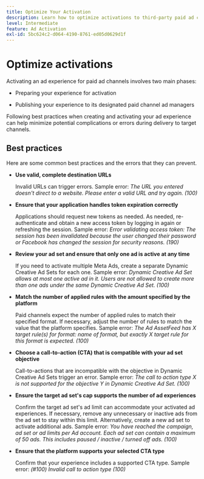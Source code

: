 ```yaml
---
title: Optimize Your Activation
description: Learn how to optimize activations to third-party paid ad channels.
level: Intermediate
feature: Ad Activation
exl-id: 5bc624c2-d064-4190-8761-ed05d0629d1f
---
```

# Optimize activations

Activating an ad experience for paid ad channels involves two main phases:

* Preparing your experience for activation

* Publishing your experience to its designated paid channel ad managers

Following best practices when creating and activating your ad experience can help minimize potential complications or errors during delivery to target channels.

## Best practices

Here are some common best practices and the errors that they can prevent.

* **Use valid, complete destination URLs**

   Invalid URLs can trigger errors. Sample error: _The URL you entered doesn't direct to a website. Please enter a valid URL and try again. (100)_

* **Ensure that your application handles token expiration correctly**

   Applications should request new tokens as needed. As needed, re-authenticate and obtain a new access token by logging in again or refreshing the session. Sample error: _Error validating access token: The session has been invalidated because the user changed their password or Facebook has changed the session for security reasons. (190)_

* **Review your ad set and ensure that only one ad is active at any time**

   If you need to activate multiple Meta Ads, create a separate Dynamic Creative Ad Sets for each one. Sample error: _Dynamic Creative Ad Set allows at most one active ad in it. Users are not allowed to create more than one ads under the same Dynamic Creative Ad Set. (100)_

* **Match the number of applied rules with the amount specified by the platform**

   Paid channels expect the number of applied rules to match their specified format.  If necessary, adjust the number of rules to match the value that the platform specifies. Sample error: _The Ad AssetFeed has X target rule(s) for format: name of format, but exactly X target rule for this format is expected. (100)_

* **Choose a call-to-action (CTA) that is compatible with your ad set objective**

   Call-to-actions that are incompatible with the objective in Dynamic Creative Ad Sets trigger an error. Sample error: _The call to action type X is not supported for the objective Y in Dynamic Creative Ad Set. (100)_

* **Ensure the target ad set's cap supports the number of ad experiences**

   Confirm the target ad set's ad limit can accommodate your activated ad experiences. If necessary, remove any unnecessary or inactive ads from the ad set to stay within this limit. Alternatively, create a new ad set to activate additional ads. Sample error: _You have reached the campaign, ad set or ad limits per Ad account. Each ad set can contain a maximum of 50 ads. This includes paused / inactive / turned off ads. (100)_

* **Ensure that the platform supports your selected CTA type**

   Confirm that your experience includes a supported CTA type. Sample error: _(#100) Invalid call to action type (100)_
